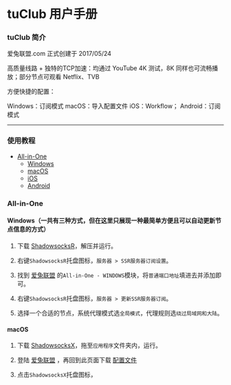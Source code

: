 # tuClub 用户手册

### tuClub 简介

爱兔联盟.com 正式创建于 2017/05/24

高质量线路 + 独特的TCP加速：均通过 YouTube 4K 测试，8K 同样也可流畅播放；部分节点可观看 Netflix、TVB

方便快捷的配置：

Windows：订阅模式
macOS：导入配置文件
iOS：Workflow；
Android：订阅模式

---

### 使用教程
* [All-in-One](#All-in-One)
    * [Windows](#Windows)
    * [macOS](#macOS)
    * [iOS](#iOS)
    * [Android](#Android)

### All-in-One
#### Windows（一共有三种方式，但在这里只展现一种最简单方便且可以自动更新节点信息的方式）

1. 下载 [ShadowsocksR](https://xn--h5qz41fzgdxxl.com/ssr-download/ssr-win.7z)，解压并运行。

2. 右键`ShadowsocksR`托盘图标，`服务器 > SSR服务器订阅设置`。

3. 找到 [爱兔联盟](https://xn--h5qz41fzgdxxl.com/user) 的`All-in-One - WINDOWS`模块，将`普通端口地址`填进去并添加即可。

4. 右键`ShadowsocksR`托盘图标，`服务器 > 更新SSR服务器订阅`。

5. 选择一个合适的节点，系统代理模式选`全局模式`，代理规则选`绕过局域网和大陆`。

#### macOS

1. 下载 [ShadowsocksX](https://xn--h5qz41fzgdxxl.com/ssr-download/ssr-mac.dmg)，拖至`应用程序`文件夹内，运行。

2. 登陆 [爱兔联盟](https://xn--h5qz41fzgdxxl.com) ，再回到此页面下载 [配置文件](https://xn--h5qz41fzgdxxl.com/user/getpcconf?without_mu=0)

3. 点击`ShadowsocksX`托盘图标，
